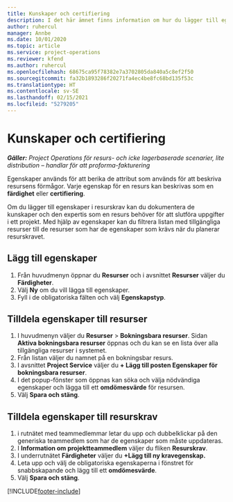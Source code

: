 ```yaml
---
title: Kunskaper och certifiering
description: I det här ämnet finns information om hur du lägger till egenskaper för färdigheter och certifiering i resurser.
author: ruhercul
manager: Annbe
ms.date: 10/01/2020
ms.topic: article
ms.service: project-operations
ms.reviewer: kfend
ms.author: ruhercul
ms.openlocfilehash: 68675ca95f78382e7a3702805da840a5c8ef2f50
ms.sourcegitcommit: fa32b1893286f20271fa4ec4be8fc68bd135f53c
ms.translationtype: HT
ms.contentlocale: sv-SE
ms.lasthandoff: 02/15/2021
ms.locfileid: "5279205"
---
```

# <a name="skills-and-certifications"></a>Kunskaper och certifiering
_**Gäller:** Project Operations för resurs- och icke lagerbaserade scenarier, lite distribution – handlar för att proforma-fakturering_

Egenskaper används för att berika de attribut som används för att beskriva resursens förmågor. Varje egenskap för en resurs kan beskrivas som en **färdighet** eller **certifiering**.

Om du lägger till egenskaper i resurskrav kan du dokumentera de kunskaper och den expertis som en resurs behöver för att slutföra uppgifter i ett projekt. Med hjälp av egenskaper kan du filtrera listan med tillgängliga resurser till de resurser som har de egenskaper som krävs när du planerar resurskravet.

## <a name="add-characteristics"></a>Lägg till egenskaper

1. Från huvudmenyn öppnar du **Resurser** och i avsnittet **Resurser** väljer du **Färdigheter**.
2. Välj **Ny** om du vill lägga till egenskaper.
3. Fyll i de obligatoriska fälten och välj **Egenskapstyp**.

## <a name="assign-characteristics-to-resources"></a>Tilldela egenskaper till resurser

1. I huvudmenyn väljer du **Resurser** > **Bokningsbara resurser**. Sidan **Aktiva bokningsbara resurser** öppnas och du kan se en lista över alla tillgängliga resurser i systemet.
2. Från listan väljer du namnet på en bokningsbar resurs.
3. I avsnittet **Project Service** väljer du **+ Lägg till posten Egenskaper för bokningsbara resurser**.
4. I det popup-fönster som öppnas kan söka och välja nödvändiga egenskaper och lägga till ett **omdömesvärde** för resursen.
5. Välj **Spara och stäng**.

## <a name="assign-characteristics-to-resource-requirements"></a>Tilldela egenskaper till resurskrav

1. i rutnätet med teammedlemmar letar du upp och dubbelklickar på den generiska teammedlem som har de egenskaper som måste uppdateras.
2. I **Information om projektteammedlem** väljer du fliken **Resurskrav**.
3. I underrutnätet **Färdigheter** väljer du **+Lägg till ny kravegenskap.**
4. Leta upp och välj de obligatoriska egenskaperna i fönstret för snabbskapande och lägg till ett **omdömesvärde**.
5. Välj **Spara och stäng**.

[!INCLUDE[footer-include](../includes/footer-banner.md)]